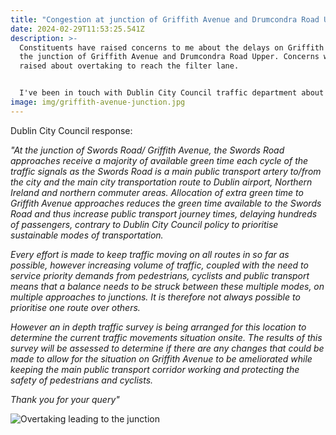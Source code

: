 ```yaml
---
title: "Congestion at junction of Griffith Avenue and Drumcondra Road Upper "
date: 2024-02-29T11:53:25.541Z
description: >-
  Constituents have raised concerns to me about the delays on Griffith Avenue at
  the junction of Griffith Avenue and Drumcondra Road Upper. Concerns were also
  raised about overtaking to reach the filter lane.


  I've been in touch with Dublin City Council traffic department about this and it's response is below.
image: img/griffith-avenue-junction.jpg
---
```

Dublin City Council response:

*"At the junction of Swords Road/ Griffith Avenue, the Swords Road approaches receive a majority of available green time each cycle of the traffic signals as the Swords Road is a main public transport artery to/from the city and the main city transportation route to Dublin airport, Northern Ireland and northern commuter areas. Allocation of extra green time to Griffith Avenue approaches reduces the green time available to the Swords Road and thus increase public transport journey times, delaying hundreds of passengers, contrary to Dublin City Council policy to prioritise sustainable modes of transportation.* 

*Every effort is made to keep traffic moving on all routes in so far as possible, however increasing volume of traffic, coupled with the need to service priority demands from pedestrians, cyclists and public transport means that a balance needs to be struck between these multiple modes, on multiple approaches to junctions. It is therefore not always possible to prioritise one route over others.* 

*However an in depth traffic survey is being arranged for this location to determine the current traffic movements situation onsite. The results of this survey will be assessed to determine if there are any changes that could be made to allow for the situation on Griffith Avenue to be ameliorated while keeping the main public transport corridor working and protecting the safety of pedestrians and cyclists.* 

*Thank you for your query"*



![Overtaking leading to the junction](/img/griffith-avenue-junction-overtaking.jpg "Overtaking leading to the junction")